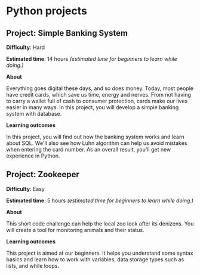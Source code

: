 # Python projects
## Project: Simple Banking System

**Difficulty**: Hard

**Estimated time**: 14 hours _(estimated time for beginners to learn while doing.)_

**About**

Everything goes digital these days, and so does money. Today, most people have credit cards, which save us time, energy and nerves. From not having to carry a wallet full of cash to consumer protection, cards make our lives easier in many ways. In this project, you will develop a simple banking system with database.

**Learning outcomes**

In this project, you will find out how the banking system works and learn about SQL. We'll also see how Luhn algorithm can help us avoid mistakes when entering the card number. As an overall result, you'll get new experience in Python.

## Project: Zookeeper

**Difficulty**: Easy

**Estimated time**: 5 hours _(estimated time for beginners to learn while doing.)_

**About**

This short code challenge can help the local zoo look after its denizens. You will create a tool for monitoring animals and their status.

**Learning outcomes**

This project is aimed at our beginners. It helps you understand some syntax basics and learn how to work with variables, data storage types such as lists, and while loops.

